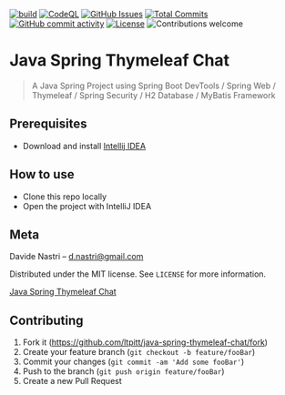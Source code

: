 [![build](https://github.com/ltpitt/java-spring-thymeleaf-chat/workflows/build/badge.svg)](https://github.com/ltpitt/java-spring-thymeleaf-chat/actions)
[![CodeQL](https://github.com/ltpitt/java-spring-thymeleaf-chat/workflows/CodeQL/badge.svg)](https://github.com/ltpitt/java-spring-thymeleaf-chat/actions?query=workflow%3ACodeQL)
[![GitHub Issues](https://img.shields.io/github/issues-raw/ltpitt/java-spring-thymeleaf-chat)](https://github.com/ltpitt/java-spring-thymeleaf-chat/issues)
[![Total Commits](https://img.shields.io/github/last-commit/ltpitt/java-spring-thymeleaf-chat)](https://github.com/ltpitt/java-spring-thymeleaf-chat/commits)
[![GitHub commit activity](https://img.shields.io/github/commit-activity/4w/ltpitt/java-spring-thymeleaf-chat?foo=bar)](https://github.com/ltpitt/java-spring-thymeleaf-chat/commits)
[![License](https://img.shields.io/badge/license-MIT-blue.svg)](https://github.com/ltpitt/java-spring-thymeleaf-chat/blob/master/LICENSE)
![Contributions welcome](https://img.shields.io/badge/contributions-welcome-orange.svg)

# Java Spring Thymeleaf Chat
> A Java Spring Project using Spring Boot DevTools / Spring Web / Thymeleaf / Spring Security / H2 Database / MyBatis Framework

## Prerequisites

- Download and install [Intellij IDEA](https://www.jetbrains.com/idea/download)

## How to use

- Clone this repo locally
- Open the project with IntelliJ IDEA

## Meta

Davide Nastri – d.nastri@gmail.com

Distributed under the MIT license. See ``LICENSE`` for more information.

[Java Spring Thymeleaf Chat](https://github.com/ltpitt/java-spring-thymeleaf-chat)

## Contributing

1. Fork it (<https://github.com/ltpitt/java-spring-thymeleaf-chat/fork>)
2. Create your feature branch (`git checkout -b feature/fooBar`)
3. Commit your changes (`git commit -am 'Add some fooBar'`)
4. Push to the branch (`git push origin feature/fooBar`)
5. Create a new Pull Request
